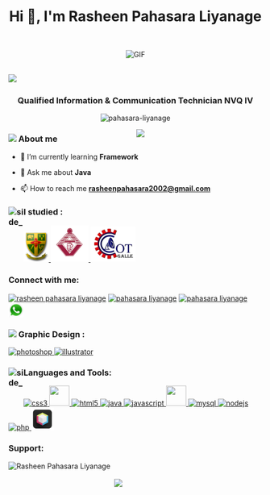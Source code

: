 
<h1 align="center">Hi 👋, I'm Rasheen Pahasara Liyanage</h1> 
<br>
<p align="center">  <img alt="GIF" src="https://i.pinimg.com/originals/9e/a7/2e/9ea72ef078139ced289852e8a4ea0c5c.gif" width = 200/> </p>

<br>
<img src="https://user-images.githubusercontent.com/73097560/115834477-dbab4500-a447-11eb-908a-139a6edaec5c.gif">         

<h3 align="center">Qualified Information & Communication Technician NVQ IV</h3>

<p align="center">  <img src="https://komarev.com/ghpvc/?username=pahasara-liyanage&label=Profile%20views&color=0e75b6&style=flat" alt="pahasara-liyanage" /> </p>

<picture> <img align="right" src="https://github.com/7oSkaaa/7oSkaaa/blob/main/Images/Right_Side.gif?raw=true" width = 250px></picture>
<h3><picture><img src = "https://github.com/7oSkaaa/7oSkaaa/blob/main/Images/about_me.gif?raw=true" width =30px></picture>  About me </h3>

- 🌱 I’m currently learning **Framework**

- 💬 Ask me about **Java**

- 📫 How to reach me **rasheenpahasara2002@gmail.com**

<h3 align="left"> 
<img align="left" width=30px height=40px alt="side_sticker" src="https://media.giphy.com/media/TEnXkcsHrP4YedChhA/giphy.gif" /> I studied :</h3>
<p align="left"> 
<a href="https://en.wikipedia.org/wiki/St._Aloysius%27_College,_Galle" target="_blank" rel="noreferrer"> <img src="https://github.com/Senuda-Adihetty/skill-icons/blob/main/Aloysius%20logoi.png" alt="Aloy" width="50" height="60"/> </a> <a href="https://course.vta.lk/" target="_blank" rel="noreferrer"> <img src="https://github.com/Senuda-Adihetty/skill-icons/blob/main/VTA.png" alt="VTA" width="75" height="72"/> </a> <a href="https://course.vta.lk/" target="_blank" rel="noreferrer"> <img src="https://github.com/Senuda-Adihetty/skill-icons/blob/main/COT%20Galle.png" alt="COT" width="90" height="70"/> </a>
</p>

<h3 align="left">Connect with me:</h3>
<p align="left">
<a href="https://linkedin.com/in/rasheen pahasara liyanage" target="blank"><img align="center" src="https://raw.githubusercontent.com/rahuldkjain/github-profile-readme-generator/master/src/images/icons/Social/linked-in-alt.svg" alt="rasheen pahasara liyanage" height="30" width="40" /></a>
<a href="https://fb.com/pahasara liyanage" target="blank"><img align="center" src="https://raw.githubusercontent.com/rahuldkjain/github-profile-readme-generator/master/src/images/icons/Social/facebook.svg" alt="pahasara liyanage" height="30" width="40" /></a>
<a href="https://instagram.com/pahasara liyanage" target="blank"><img align="center" src="https://raw.githubusercontent.com/rahuldkjain/github-profile-readme-generator/master/src/images/icons/Social/instagram.svg" alt="pahasara liyanage" height="30" width="40" /></a>
<a href="https://wa.me/94768401477" target="blank"><img align="center" src="https://github.com/Senuda-Adihetty/skill-icons/blob/main/icons/WhatsApp.png" alt="stylish_monster429" height="30" width="30" /></a>
</p>

<h3 align="left"><img src='https://github.com/7oSkaaa/7oSkaaa/blob/main/Images/Front_End.gif' width="40px"> Graphic Design :</h3>
<p align="left">
  <a href="https://www.photoshop.com/en" target="_blank" rel="noreferrer"> <img src="https://github.com/Scar1109/skill-icons/blob/main/icons/Photoshop.svg" alt="photoshop" width="40" height="40"/> </a>
  <a href="https://www.adobe.com/in/products/illustrator.html" target="_blank" rel="noreferrer"> <img src="https://github.com/Scar1109/skill-icons/blob/main/icons/Illustrator.svg" alt="illustrator" width="40" height="40"/> </a> 
</p>



<h3 align="left"> 
<img align="left" width=30px height=40px alt="side_sticker" src="https://media.giphy.com/media/TEnXkcsHrP4YedChhA/giphy.gif" /> Languages and Tools:</h3>
<p align="left"> <a href="https://www.w3schools.com/css/" target="_blank" rel="noreferrer"> <img src="https://github.com/Scar1109/skill-icons/blob/main/icons/CSS.svg" alt="css3" width="40" height="40"/> </a> <a href="https://git-scm.com/" target="_blank" rel="noreferrer"> <img src="https://github.com/Scar1109/skill-icons/blob/main/icons/Git.svg" width="40" height="40"/> </a> <a href="https://www.w3.org/html/" target="_blank" rel="noreferrer"> <img src="https://github.com/Scar1109/skill-icons/blob/main/icons/HTML.svg" alt="html5" width="40" height="40"/> </a> <a href="https://www.java.com" target="_blank" rel="noreferrer"> <img src="https://github.com/Scar1109/skill-icons/blob/main/icons/Java-Dark.svg" alt="java" width="40" height="40"/> </a> <a href="https://developer.mozilla.org/en-US/docs/Web/JavaScript" target="_blank" rel="noreferrer"> <img src="https://github.com/Scar1109/skill-icons/blob/main/icons/JavaScript.svg" alt="javascript" width="40" height="40"/> </a> <a href="https://laravel.com/" target="_blank" rel="noreferrer"> <img src="https://github.com/Scar1109/skill-icons/blob/main/icons/Laravel-Light.svg" width="40" height="40"/> </a> <a href="https://www.mysql.com/" target="_blank" rel="noreferrer"> <img src="https://github.com/Scar1109/skill-icons/blob/main/icons/MySQL-Dark.svg" alt="mysql" width="40" height="40"/> </a> <a href="https://nodejs.org" target="_blank" rel="noreferrer"> <img src="https://github.com/Scar1109/skill-icons/blob/main/icons/NodeJS-Dark.svg" alt="nodejs" width="40" height="40"/> </a>  <a href="https://www.php.net" target="_blank" rel="noreferrer"> <img src="https://github.com/Scar1109/skill-icons/blob/main/icons/PHP-Dark.svg" alt="php" width="40" height="40"/> </a> <a href="https://netbeans.apache.org/front/main/index.html" target="_blank" rel="noreferrer"> <img src="https://github.com/Senuda-Adihetty/skill-icons/blob/main/icons/Netbeans.png" alt="php" width="45" height="45"/> </a>
</p>

<h3 align="left">Support:</h3>
<p><a href="https://www.buymeacoffee.com/ Rasheen Pahasara Liyanage"> <img align="left" src="https://cdn.buymeacoffee.com/buttons/v2/default-yellow.png" height="50" width="210" alt=" Rasheen Pahasara Liyanage" /> 
</a></p><br><br>

<img src="https://user-images.githubusercontent.com/73097560/115834477-dbab4500-a447-11eb-908a-139a6edaec5c.gif">         

